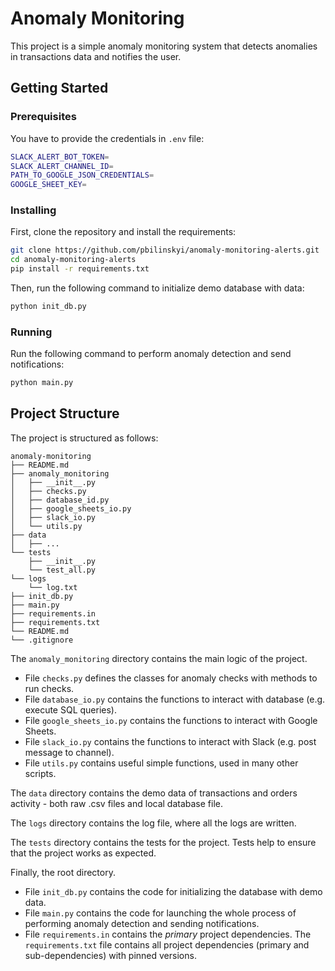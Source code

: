 # Anomaly Monitoring

This project is a simple anomaly monitoring system that detects anomalies in transactions data and notifies the user.

## Getting Started

### Prerequisites

You have to provide the credentials in `.env` file:
```bash
SLACK_ALERT_BOT_TOKEN=
SLACK_ALERT_CHANNEL_ID=
PATH_TO_GOOGLE_JSON_CREDENTIALS=
GOOGLE_SHEET_KEY=
```

### Installing

First, clone the repository and install the requirements:

```bash
git clone https://github.com/pbilinskyi/anomaly-monitoring-alerts.git
cd anomaly-monitoring-alerts
pip install -r requirements.txt
```

Then, run the following command to initialize demo database with data:

```bash
python init_db.py
```

### Running

Run the following command to perform anomaly detection and send notifications:

```bash
python main.py
```

## Project Structure

The project is structured as follows:

```
anomaly-monitoring
├── README.md
├── anomaly_monitoring
│   ├── __init__.py
│   ├── checks.py
│   ├── database_id.py
│   ├── google_sheets_io.py
│   ├── slack_io.py
│   └── utils.py
├── data
│   ├── ...
└── tests
    ├── __init__.py
    └── test_all.py
└── logs
    └── log.txt
├── init_db.py
├── main.py
├── requirements.in
├── requirements.txt
└── README.md
└── .gitignore

```

The `anomaly_monitoring` directory contains the main logic of the project. 
- File `checks.py` defines the classes for anomaly checks with methods to run checks.
- File `database_io.py` contains the functions to interact with database (e.g. execute SQL queries).
- File `google_sheets_io.py` contains the functions to interact with Google Sheets.
- File `slack_io.py` contains the functions to interact with Slack (e.g. post message to channel).
- File `utils.py` contains useful simple functions, used in many other scripts. 

The `data` directory contains the demo data of transactions and orders activity - both raw .csv files and local database file.

The `logs` directory contains the log file, where all the logs are written.

The `tests` directory contains the tests for the project. Tests help to ensure that the project works as expected.

Finally, the root directory. 
- File `init_db.py` contains the code for initializing the database with demo data. 
- File `main.py` contains the code for launching the whole process of performing anomaly detection and sending notifications.
- File `requirements.in` contains the _primary_ project dependencies. The `requirements.txt` file contains all project dependencies (primary and sub-dependencies) with pinned versions.
